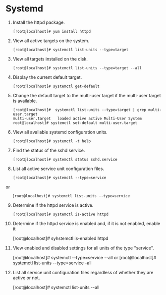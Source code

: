 Systemd
======
1. Install the httpd package.

       [root@localhost]# yum install httpd

2. View all active targets on the system.

       [root@localhost]# systemctl list-units --type=target

3. View all targets installed on the disk.

       [root@localhost]# systemctl list-units --type=target --all

4. Display the current default target.

       [root@localhost]# systemctl get-default

5. Change the default target to the multi-user target if the multi-user target is available.

       [root@localhost]#  systemctl list-units --type=target | grep multi-user.target
       multi-user.target   loaded active active Multi-User System
       root@localhost]# systemctl set-default multi-user.target

6. View all available systemd configuration units.

       [root@localhost]# systemctl -t help

7. Find the status of the sshd service.

       [root@localhost]# systemctl status sshd.service

8. List all active service unit configuration files.

       [root@localhost]# systemctl --type=service
   
or

       [root@localhost]# systemctl list-units --type=service

9. Determine if the httpd service is active.

       [root@localhost]# systemctl is-active httpd

10. Determine if the httpd service is enabled and, if it is not enabled, enable it

       [root@localhost]# syhstemctl is-enabled httpd

11. View enabled and disabled settings for all units of the type "service".

       [root@localhost]# systemctl --type=service --all
or
       [root@localhost]# systemctl list-units --type=service -all

12. List all service unit configuration files regardless of whether they are active or not.

       [root@localhost]# systemctl list-units --all
